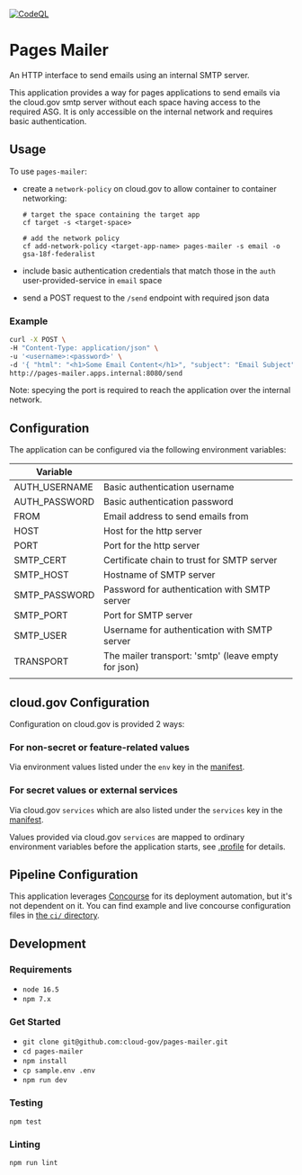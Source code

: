 [![CodeQL](https://github.com/cloud-gov/pages-mailer/actions/workflows/codeql-analysis.yml/badge.svg)](https://github.com/cloud-gov/pages-mailer/actions/workflows/codeql-analysis.yml)

# Pages Mailer

An HTTP interface to send emails using an internal SMTP server.

This application provides a way for pages applications to send emails via the cloud.gov smtp server
without each space having access to the required ASG. It is only accessible on the internal network
and requires basic authentication.

## Usage

To use `pages-mailer`:
- create a `network-policy` on cloud.gov to allow container to container networking:

  ```
  # target the space containing the target app
  cf target -s <target-space>

  # add the network policy
  cf add-network-policy <target-app-name> pages-mailer -s email -o gsa-18f-federalist
  ```
- include basic authentication credentials that match those in the `auth` user-provided-service in
`email` space
- send a POST request to the `/send` endpoint with required json data

### Example
```bash
curl -X POST \
-H "Content-Type: application/json" \
-u '<username>:<password>' \
-d '{ "html": "<h1>Some Email Content</h1>", "subject": "Email Subject", "to": ["hello@agency.gov"] }' \
http://pages-mailer.apps.internal:8080/send
```
Note: specying the port is required to reach the application over the internal network.

## Configuration

The application can be configured via the following environment variables:

| Variable                         |                                                             |
| ---------------------------------|-------------------------------------------------------------|
| AUTH_USERNAME                    | Basic authentication username                               |
| AUTH_PASSWORD                    | Basic authentication password                               |
| FROM                             | Email address to send emails from                           |
| HOST                             | Host for the http server                                    |
| PORT                             | Port for the http server                                    |
| SMTP_CERT                        | Certificate chain to trust for SMTP server                  |
| SMTP_HOST                        | Hostname of SMTP server                                     |
| SMTP_PASSWORD                    | Password for authentication with SMTP server                |
| SMTP_PORT                        | Port for SMTP server                                        |
| SMTP_USER                        | Username for authentication with SMTP server                |
| TRANSPORT                        | The mailer transport: 'smtp' (leave empty for json)         |
|                                  |                                                             |

## cloud.gov Configuration

Configuration on cloud.gov is provided 2 ways:
### For non-secret or feature-related values
Via environment values listed under the `env` key in the [manifest](manifest.yml).

### For secret values or external services
Via cloud.gov `services` which are also listed under the `services` key in the [manifest](manifest.yml).

Values provided via cloud.gov `services` are mapped to ordinary environment variables before the application starts, see [.profile](.profile) for details.

## Pipeline Configuration

This application leverages [Concourse](https://concourse-ci.org) for its deployment
automation, but it's not dependent on it. You can find example and live
concourse configuration files in [the `ci/` directory](/ci).

## Development

### Requirements
- `node 16.5`
- `npm 7.x`

### Get Started
- `git clone git@github.com:cloud-gov/pages-mailer.git`
- `cd pages-mailer`
- `npm install`
- `cp sample.env .env`
- `npm run dev`

### Testing
`npm test`

### Linting
`npm run lint`
